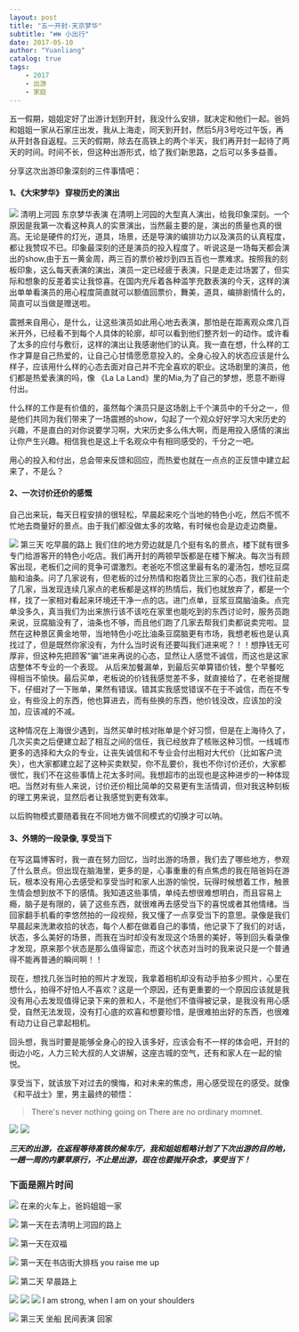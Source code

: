 ```yaml
---
layout: post
title: "五一开封-天京梦华"
subtitle: "👪 小出行"
date: 2017-05-10
author: "Yuanliang"
catalog: true
tags:
	- 2017
	- 出游
	- 家庭
---
```


五一假期，姐姐定好了出游计划到开封，我没什么安排，就决定和他们一起。爸妈和姐姐一家从石家庄出发，我从上海走，同天到开封，然后5月3号吃过午饭，再从开封各自返程。三天的假期，除去在高铁上的两个半天，我们再开封一起待了两天的时间。时间不长，但这种出游形式，给了我们新思路，之后可以多多益善。

分享这次出游印象深刻的三件事情吧：

####  1、《大宋梦华》  穿梭历史的演出

![](show_green.JPG)
 清明上河园 东京梦华表演
在清明上河园的大型真人演出，给我印象深刻。一个原因是我第一次看这种真人的实景演出，当然最主要的是，演出的质量也真的很高。无论是硬件的灯光，道具，场景，还是导演的编排功力以及演员的认真程度，都让我赞叹不已。印象最深刻的还是演员的投入程度了。听说这是一场每天都会演出的show,由于五一黄金周，两三百的票价被炒到四五百也一票难求。按照我的刻板印象，这么每天表演的演出，演员一定已经疲于表演，只是走走过场罢了，但实际和想象的反差着实让我惊喜。在国内充斥着各种滥竽充数表演的今天，这样的演出单单看演员的用心程度简直就可以额值回票价，舞美，道具，编排剧情什么的，简直可以当做是赠送啦。

震撼来自用心，是什么，让这些演员如此用心地去表演，那怕是在距离观众席几百米开外，已经看不到每个人具体的轮廓，却可以看到他们整齐划一的动作。或许看了太多的应付与敷衍，这样的演出让我感谢他们的认真。我一直在想，什么样的工作才算是自己热爱的，让自己心甘情愿愿意投入的。全身心投入的状态应该是什么样子，应该用什么样的心态去面对自己并不完全喜欢的职业。这场剧里的演员，他们都是热爱表演的吗，像 《La La Land》里的Mia,为了自己的梦想，愿意不断得付出。

什么样的工作是有价值的，虽然每个演员只是这场剧上千个演员中的千分之一，但是他们共同为我们带来了一场震撼的show，勾起了一个观众好好学习大宋历史的兴趣，不是直白的对你说要学习啊，大宋历史多么伟大啊，而是用投入感情的演出让你产生兴趣。相信我也是这上千名观众中有相同感受的，千分之一吧。

用心的投入和付出，总会带来反馈和回应，而热爱也就在一点点的正反馈中建立起来了，不是么？

#### 2、一次讨价还价的感慨
自己出来玩，每天日程安排的很轻松，早晨起来吃个当地的特色小吃，然后不慌不忙地去商量好的景点。由于我们都没做太多的攻略，有时候也会是边走边商量。

![](all.jpeg)
第三天 吃早晨的路上
我们住的地方旁边就是几个挺有名的景点，楼下就有很多专门给游客开的特色小吃店。我们再开封的两顿早饭都是在楼下解决。每次当有顾客出现，老板们之间的竞争可谓激烈。老爸吃不惯这里最有名的灌汤包，想吃豆腐脑和油条。问了几家说有，但老板的过分热情和抱着货比三家的心态，我们往前走了几家，当发现连续几家点的老板都是这样的热情后，我们也就放弃了，都是一个样，找了一家相对看起来环境还干净一点的店。进门点单，豆浆豆腐脑油条。点完单没多久，真当我们为出来旅行该不该吃在家里也能吃到的东西讨论时，服务员跑来说，豆腐脑没有了，油条也不够，而且他们跑了几家去帮我们卖都说卖完啦。显然在这种景区黄金地带，当地特色小吃比油条豆腐脑更有市场，我想老板也是认真找过了，但是既然你家没有，为什么当时说有还要叫我们进来呢？！！想挣钱无可厚非，但这种先把顾客“骗”进来再说的心态，显然让人感觉不诚信，而这也是这家店整体不专业的一个表现。 从后来加餐漏单，到最后买单算错价钱，整个早餐吃得相当不愉快。最后买单，老板说的价钱我感觉差不多，就直接给了，在老爸提醒下，仔细对了一下账单，果然有错误。错其实我感觉错误不在于不诚信，而在不专业，有些没上的东西，他也算进去，而有些换的东西，他价钱没改，应该加的没加，应该减的不减。

这种情况在上海很少遇到，当然买单时核对账单是个好习惯，但是在上海待久了，几次买卖之后便建立起了相互之间的信任，我已经放弃了核账这种习惯。一线城市更多的选择和大众的专业，让丧失诚信和不专业会付出相对大代价（比如客户流失），也大家都建立起了这种买卖默契，你不乱要价，我也不你讨价还价，大家都很忙，我们不在这些事情上花太多时间。我想超市的出现也是这种进步的一种体现吧。当然对有些人来说，讨价还价相比简单的交易更有生活情调，但对我这种刻板的理工男来说，显然后者让我感觉到更有效率。

以后购物模式要随着我在不同地方做不同模式的切换才可以呐。

#### 3、外甥的一段录像, 享受当下

在写这篇博客时，我一直在努力回忆，当时出游的场景，我们去了哪些地方，参观了什么景点。但出现在脑海里，更多的是，心事重重的有点焦虑的我在陪爸妈在游玩，根本没有用心去感受和享受当时和家人出游的愉悦，玩得时候想着工作，触景生情会想到放不下的感情。我知道这些事情，单纯去想很难想明白，而且容易上瘾，脑子是有限的，装了这些东西，就很难再去感受当下的喜悦或者其他情绪。当回家翻手机看的李悠然拍的一段视频，我又懂了一点享受当下的意思。录像是我们早晨起来洗漱收拾的状态，每个人都在做着自己的事情，他记录下了我们的对话，状态，多么美好的场景，而我在当时却没有发现这个场景的美好，等到回头看录像才发现，原来那个状态是那么值得留恋，而这个状态对当时的我来说只是一个普通得不能再普通的瞬间啊！！

现在，想找几张当时拍的照片才发现，我拿着相机却没有动手拍多少照片，心里在想什么，拍得不好怕人不喜欢？这是一个原因，还有更重要的一个原因应该就是我没有用心去发现值得记录下来的景和人，不是他们不值得被记录，是我没有用心感受，自然无法发现，没有打心底的欢喜和想要珍惜，是很难拍出好的东西，也很难有动力让自己拿起相机。

回头想，我当时要是能够全身心的投入该多好，应该会有不一样的体会吧，开封的街边小吃，人力三轮大叔的人文讲解，这座古城的空气，还有和家人在一起的愉悦。

享受当下，就该放下对过去的懊悔，和对未来的焦虑，用心感受现在的感受。就像《和平战士》里，男主最终的顿悟：
>There's never nothing going on
>There are no ordinary momnet.



![](moment1.jpeg)
![](moment2.jpeg)


***三天的出游，在返程等待高铁的候车厅，我和姐姐粗略计划了下次出游的目的地，一趟一周的内蒙草原行，不止是出游，现在也要抛开杂念，享受当下！***



### 下面是照片时间

![](family_train.jpeg)
在来的火车上，爸妈姐姐一家

![](brother_in_car.jpeg)
第一天在去清明上河园的路上

![](on_briage.jpeg)
第一天在双福 

![](SAM_1164.JPG)
第一天在书店街大排档  you raise me up

![](monther_son2.jpeg)
第二天 早晨路上

![](brother_on_shoulder.jpeg)
![](brother_on_shoulder2.jpeg)
![](on_brother_shoulder.jpeg)
I am strong, when I am on your shoulders

![](monther_son.jpeg)
第三天 坐船 民间表演 回家

